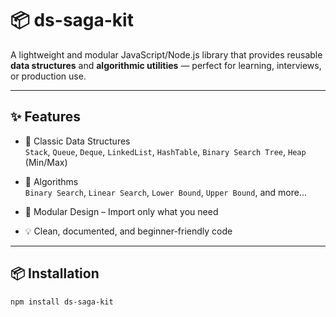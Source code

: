 # 📦 ds-saga-kit

A lightweight and modular JavaScript/Node.js library that provides reusable **data structures** and **algorithmic utilities** — perfect for learning, interviews, or production use.

---

## ✨ Features

- 🧱 Classic Data Structures  
  `Stack`, `Queue`, `Deque`, `LinkedList`, `HashTable`, `Binary Search Tree`, `Heap` (Min/Max)

- 📘 Algorithms  
  `Binary Search`, `Linear Search`, `Lower Bound`, `Upper Bound`, and more...

- 🧩 Modular Design – Import only what you need  
- 💡 Clean, documented, and beginner-friendly code

---

## 📦 Installation

```bash
npm install ds-saga-kit
